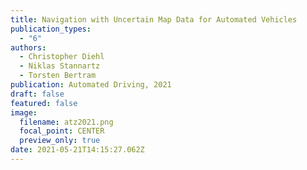 ```yaml
---
title: Navigation with Uncertain Map Data for Automated Vehicles
publication_types:
  - "6"
authors:
  - Christopher Diehl
  - Niklas Stannartz
  - Torsten Bertram
publication: Automated Driving, 2021
draft: false
featured: false
image:
  filename: atz2021.png
  focal_point: CENTER
  preview_only: true
date: 2021-05-21T14:15:27.062Z
---
```

